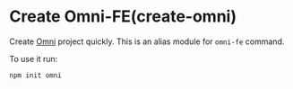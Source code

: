 # Create Omni-FE(create-omni)


Create [Omni](https://iglooform.dev.axinan.com/omni) project quickly. This is an alias module for `omni-fe` command. 

To use it run:

```shell
npm init omni
```
